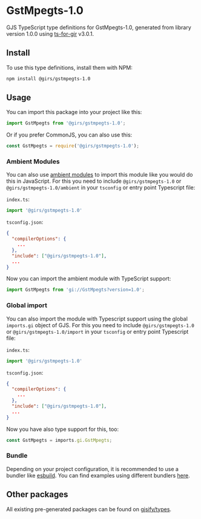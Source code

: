 
# GstMpegts-1.0

GJS TypeScript type definitions for GstMpegts-1.0, generated from library version 1.0.0 using [ts-for-gir](https://github.com/gjsify/ts-for-gir) v3.0.1.


## Install

To use this type definitions, install them with NPM:
```bash
npm install @girs/gstmpegts-1.0
```

## Usage

You can import this package into your project like this:
```ts
import GstMpegts from '@girs/gstmpegts-1.0';
```

Or if you prefer CommonJS, you can also use this:
```ts
const GstMpegts = require('@girs/gstmpegts-1.0');
```

### Ambient Modules

You can also use [ambient modules](https://github.com/gjsify/ts-for-gir/tree/main/packages/cli#ambient-modules) to import this module like you would do this in JavaScript.
For this you need to include `@girs/gstmpegts-1.0` or `@girs/gstmpegts-1.0/ambient` in your `tsconfig` or entry point Typescript file:

`index.ts`:
```ts
import '@girs/gstmpegts-1.0'
```

`tsconfig.json`:
```json
{
  "compilerOptions": {
    ...
  },
  "include": ["@girs/gstmpegts-1.0"],
  ...
}
```

Now you can import the ambient module with TypeScript support: 

```ts
import GstMpegts from 'gi://GstMpegts?version=1.0';
```

### Global import

You can also import the module with Typescript support using the global `imports.gi` object of GJS.
For this you need to include `@girs/gstmpegts-1.0` or `@girs/gstmpegts-1.0/import` in your `tsconfig` or entry point Typescript file:

`index.ts`:
```ts
import '@girs/gstmpegts-1.0'
```

`tsconfig.json`:
```json
{
  "compilerOptions": {
    ...
  },
  "include": ["@girs/gstmpegts-1.0"],
  ...
}
```

Now you have also type support for this, too:

```ts
const GstMpegts = imports.gi.GstMpegts;
```

### Bundle

Depending on your project configuration, it is recommended to use a bundler like [esbuild](https://esbuild.github.io/). You can find examples using different bundlers [here](https://github.com/gjsify/ts-for-gir/tree/main/examples).

## Other packages

All existing pre-generated packages can be found on [gjsify/types](https://github.com/gjsify/types).

